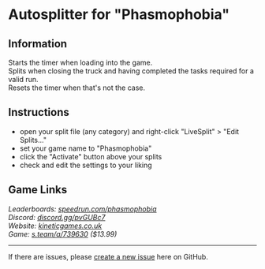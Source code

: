 # Autosplitter for "Phasmophobia"
## Information
Starts the timer when loading into the game.  
Splits when closing the truck and having completed the tasks required for a valid run.  
Resets the timer when that's not the case.

## Instructions
* open your split file (any category) and right-click "LiveSplit" > "Edit Splits..."
* set your game name to "Phasmophobia"
* click the "Activate" button above your splits
* check and edit the settings to your liking

## Game Links
*Leaderboards: [speedrun.com/phasmophobia](https://speedrun.com/phasmophobia)*  
*Discord: [discord.gg/pvGUBc7](https://discord.gg/pvGUBc7)*  
*Website: [kineticgames.co.uk](https://kineticgames.co.uk)*  
*Game: [s.team/a/739630](https://s.team/a/739630) ($13.99)*

---
If there are issues, please [create a new issue](https://github.com/just-ero/AutoSplitTools/issues/new/choose) here on GitHub.